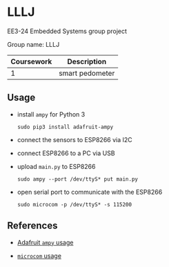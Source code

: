 # LLLJ

EE3-24 Embedded Systems group project

Group name: LLLJ

| Coursework | Description |
|-|-|
| 1 | smart pedometer |

## Usage

- install `ampy` for Python 3

  `sudo pip3 install adafruit-ampy`

- connect the sensors to ESP8266 via I2C

- connect ESP8266 to a PC via USB

- upload `main.py` to ESP8266

  `sudo ampy --port /dev/ttyS* put main.py`

- open serial port to communicate with the ESP8266

  `sudo microcom -p /dev/ttyS* -s 115200`

## References

- [Adafruit `ampy` usage](https://cdn-learn.adafruit.com/downloads/pdf/micropython-basics-load-files-and-run-code.pdf)

- [`microcom` usage](http://manpages.ubuntu.com/manpages/xenial/man1/microcom.1.html)